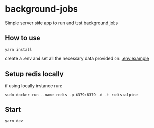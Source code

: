 # background-jobs

 Simple server side app to run and test background jobs
 
 
 ## How to use
 ```
 yarn install 
 ```
 
  create a .env and set all the necessary data provided on: 
  [.env.example](https://github.com/felipeLeao18/background-jobs/blob/main/.env.example)
 
 ## Setup redis locally
  if using locally instance run:  
  ```
sudo docker run --name redis -p 6379:6379 -d -t redis:alpine
```

## Start 
```
yarn dev
```
